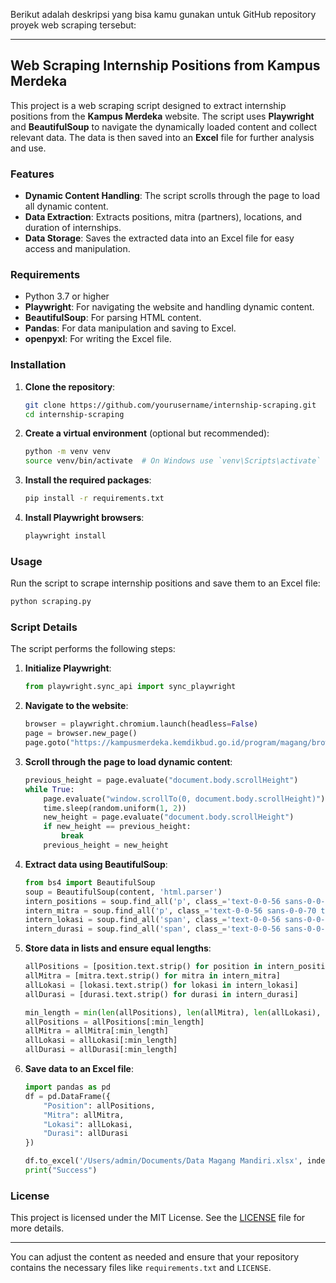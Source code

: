 Berikut adalah deskripsi yang bisa kamu gunakan untuk GitHub repository proyek web scraping tersebut:

---

## Web Scraping Internship Positions from Kampus Merdeka

This project is a web scraping script designed to extract internship positions from the **Kampus Merdeka** website. The script uses **Playwright** and **BeautifulSoup** to navigate the dynamically loaded content and collect relevant data. The data is then saved into an **Excel** file for further analysis and use.

### Features

- **Dynamic Content Handling**: The script scrolls through the page to load all dynamic content.
- **Data Extraction**: Extracts positions, mitra (partners), locations, and duration of internships.
- **Data Storage**: Saves the extracted data into an Excel file for easy access and manipulation.

### Requirements

- Python 3.7 or higher
- **Playwright**: For navigating the website and handling dynamic content.
- **BeautifulSoup**: For parsing HTML content.
- **Pandas**: For data manipulation and saving to Excel.
- **openpyxl**: For writing the Excel file.

### Installation

1. **Clone the repository**:
    ```bash
    git clone https://github.com/yourusername/internship-scraping.git
    cd internship-scraping
    ```

2. **Create a virtual environment** (optional but recommended):
    ```bash
    python -m venv venv
    source venv/bin/activate  # On Windows use `venv\Scripts\activate`
    ```

3. **Install the required packages**:
    ```bash
    pip install -r requirements.txt
    ```

4. **Install Playwright browsers**:
    ```bash
    playwright install
    ```

### Usage

Run the script to scrape internship positions and save them to an Excel file:
```bash
python scraping.py
```

### Script Details

The script performs the following steps:

1. **Initialize Playwright**:
    ```python
    from playwright.sync_api import sync_playwright
    ```

2. **Navigate to the website**:
    ```python
    browser = playwright.chromium.launch(headless=False)
    page = browser.new_page()
    page.goto("https://kampusmerdeka.kemdikbud.go.id/program/magang/browse/")
    ```

3. **Scroll through the page to load dynamic content**:
    ```python
    previous_height = page.evaluate("document.body.scrollHeight")
    while True:
        page.evaluate("window.scrollTo(0, document.body.scrollHeight)")
        time.sleep(random.uniform(1, 2))
        new_height = page.evaluate("document.body.scrollHeight")
        if new_height == previous_height:
            break
        previous_height = new_height
    ```

4. **Extract data using BeautifulSoup**:
    ```python
    from bs4 import BeautifulSoup
    soup = BeautifulSoup(content, 'html.parser')
    intern_positions = soup.find_all('p', class_='text-0-0-56 sans-0-0-70 heading-5-0-0-77 pad-0-0-812 ellipsis-0-0-817')
    intern_mitra = soup.find_all('p', class_='text-0-0-56 sans-0-0-70 tiny-0-0-72 ellipsis-0-0-59 pad-0-0-812')
    intern_lokasi = soup.find_all('span', class_='text-0-0-56 sans-0-0-70')
    intern_durasi = soup.find_all('span', class_='text-0-0-56 sans-0-0-70 tiny-0-0-72')
    ```

5. **Store data in lists and ensure equal lengths**:
    ```python
    allPositions = [position.text.strip() for position in intern_positions]
    allMitra = [mitra.text.strip() for mitra in intern_mitra]
    allLokasi = [lokasi.text.strip() for lokasi in intern_lokasi]
    allDurasi = [durasi.text.strip() for durasi in intern_durasi]

    min_length = min(len(allPositions), len(allMitra), len(allLokasi), len(allDurasi))
    allPositions = allPositions[:min_length]
    allMitra = allMitra[:min_length]
    allLokasi = allLokasi[:min_length]
    allDurasi = allDurasi[:min_length]
    ```

6. **Save data to an Excel file**:
    ```python
    import pandas as pd
    df = pd.DataFrame({
        "Position": allPositions,
        "Mitra": allMitra,
        "Lokasi": allLokasi,
        "Durasi": allDurasi
    })
    
    df.to_excel('/Users/admin/Documents/Data Magang Mandiri.xlsx', index=False)
    print("Success")
    ```

### License

This project is licensed under the MIT License. See the [LICENSE](LICENSE) file for more details.

---

You can adjust the content as needed and ensure that your repository contains the necessary files like `requirements.txt` and `LICENSE`.

